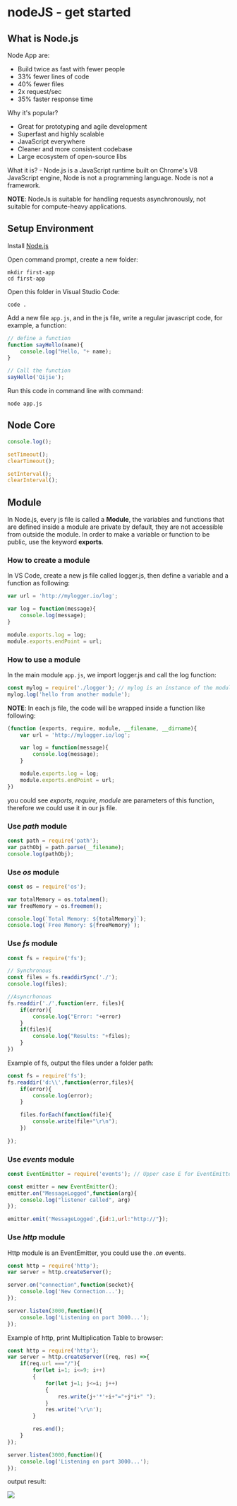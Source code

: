 # nodeJS - get started

## What is Node.js

Node App are:

- Build twice as fast with fewer people
- 33% fewer lines of code
- 40% fewer files
- 2x request/sec
- 35% faster response time

Why it's popular?

- Great for prototyping and agile development
- Superfast and highly scalable
- JavaScript everywhere
- Cleaner and more consistent codebase
- Large ecosystem of open-source libs

What it is? - Node.js is a JavaScript runtime built on Chrome's V8 JavaScript engine, Node is not a programming language. Node is not a framework.

**NOTE**: NodeJs is suitable for handling requests asynchronously, not suitable for compute-heavy applications.

## Setup Environment

Install [Node.js](https://nodejs.org/)

Open command prompt, create a new folder:

```commandline
mkdir first-app
cd first-app
```

Open this folder in Visual Studio Code:

```
code .
```

Add a new file `app.js`, and in the js file, write a regular javascript code, for example, a function:

```javascript
// define a function
function sayHello(name){
    console.log("Hello, "+ name);
}

// Call the function
sayHello('Qijie');
```

Run this code in command line with command:

```
node app.js
```

## Node Core

```js
console.log();

setTimeout();
clearTimeout();

setInterval();
clearInterval();

```

## Module

In Node.js, every js file is called a **Module**, the variables and functions that are defined inside a module are private by default, they are not accessible from outside the module. In order to make a variable or function to be public, use the keyword **exports**.

### How to create a module

In VS Code, create a new js file called logger.js, then define a variable and a function as following:

```javascript
var url = 'http://mylogger.io/log';

var log = function(message){
    console.log(message);
}

module.exports.log = log;
module.exports.endPoint = url;
```

### How to use a module

In the main module `app.js`, we import logger.js and call the log function:

```javascript
const mylog = require('./logger'); // mylog is an instance of the module, use mylog.xx to use the functions and variables
mylog.log('hello from another module');
```

**NOTE**: In each js file, the code will be wrapped inside a function like following:

```javascript
(function (exports, require, module, __filename, __dirname){
    var url = 'http://mylogger.io/log';

    var log = function(message){
        console.log(message);
    }

    module.exports.log = log;
    module.exports.endPoint = url;
})
```

you could see *exports, require, module* are parameters of this function, therefore we could use it in our js file.

### Use *path* module

```javascript
const path = require('path');
var pathObj = path.parse(__filename);
console.log(pathObj);
```

### Use *os* module

```javascript
const os = require('os');

var totalMemory = os.totalmem();
var freeMemory = os.freemem();

console.log(`Total Memory: ${totalMemory}`);
console.log(`Free Memory: ${freeMemory}`);
```

### Use *fs* module

```javascript
const fs = require('fs');

// Synchronous
const files = fs.readdirSync('./');
console.log(files);

//Asyncrhonous
fs.readdir('./',function(err, files){
    if(error){
        console.log("Error: "+error)
    }
    if(files){
        console.log("Results: "+files);
    }
})
```

Example of fs, output the files under a folder path:

```javascript
const fs = require('fs');
fs.readdir('d:\\',function(error,files){
   	if(error){
    	console.log(error);
	}        

    files.forEach(function(file){
        console.write(file+"\r\n");
    })
           
});
```

### Use *events* module

```javascript
const EventEmitter = require('events'); // Upper case E for EventEmitter, means this is a Class

const emitter = new EventEmitter();
emitter.on("MessageLogged",function(arg){
    console.log("listener called", arg)
});

emitter.emit('MessageLogged',{id:1,url:"http://"});
```

### Use *http* module

Http module is an EventEmitter, you could use the *.on* events.

```javascript
const http = require('http');
var server = http.createServer();

server.on("connection",function(socket){
    console.log('New Connection...');
});

server.listen(3000,function(){
    console.log('Listening on port 3000...');
});


```

Example of http, print Multiplication Table to browser:

```javascript
const http = require('http');
var server = http.createServer((req, res) =>{
    if(req.url ==="/"){
        for(let i=1; i<=9; i++)
        {
            for(let j=1; j<=i; j++)
            {
                res.write(j+'*'+i+"="+j*i+" ");
            }
            res.write('\r\n');
        }

        res.end();
    }
});

server.listen(3000,function(){
    console.log('Listening on port 3000...');
});
```

output result:

![](D:\DocumentLibrary\Typora_Files\study\static\9multiply9table.PNG)



